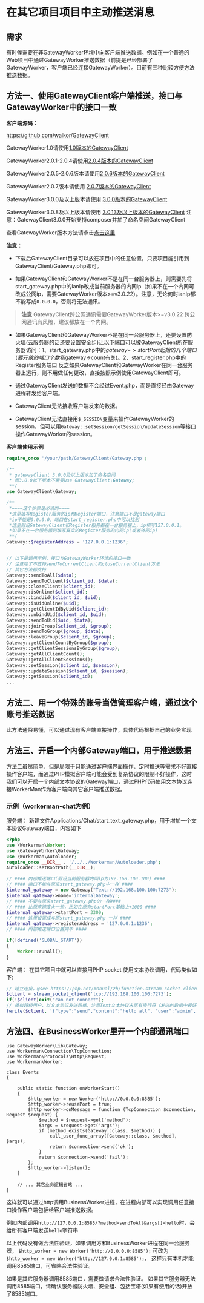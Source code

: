 # 在其它项目项目中主动推送消息

## 需求
有时候需要在非GatewayWorker环境中向客户端推送数据。例如在一个普通的Web项目中通过GatewayWorker推送数据（前提是已经部署了GatewayWorker，客户端已经连接GatewayWorker）。目前有三种比较方便方法推送数据。

## 方法一、使用GatewayClient客户端推送，接口与GatewayWorker中的接口一致
**客户端源码：**

https://github.com/walkor/GatewayClient


GatewayWorker1.0请使用[1.0版本的GatewayClient](https://github.com/walkor/GatewayClient/releases/tag/v1.0)

GatewayWorker2.0.1-2.0.4请使用[2.0.4版本的GatewayClient](https://github.com/walkor/GatewayClient/releases/tag/2.0.4)

GatewayWorker2.0.5-2.0.6版本请使用[2.0.6版本的GatewayClient](https://github.com/walkor/GatewayClient/releases/tag/2.0.6)

GatewayWorker2.0.7版本请使用 [2.0.7版本的GatewayClient](https://github.com/walkor/GatewayClient/releases/tag/v2.0.7)

GatewayWorker3.0.0及以上版本请使用 [3.0.0版本的GatewayClient](https://github.com/walkor/GatewayClient/releases/tag/v3.0.0)

GatewayWorker3.0.8及以上版本请使用 [3.0.13及以上版本的GatewayClient](https://github.com/walkor/GatewayClient/releases/tag/v3.0.13)
注意：GatewayClient3.0.0开始支持composer并加了命名空间GatewayClient

查看GatewayWorker版本方法请点击[点击这里](get-gateway-version.md)

**注意：**

- 下载后GatewayClient目录可以放在项目中的任意位置，只要项目能引用到GatewayClient/Gateway.php即可。

- 如果GatewayClient和GatewayWorker不是在同一台服务器上，则需要先将start_gateway.php中的lanIp改成当前服务器的内网ip（如果不在一个内网可改成公网ip，需要GatewayWorker版本>=v3.0.22）。注意，无论何时lanIp都不能写成```0.0.0.0```，否则将无法通讯。

> **注意**
> GatewayClient跨公网通讯需要GatewayWorker版本>=v3.0.22
> 跨公网通讯有风险，建议都放在一个内网。

- 如果GatewayClient和GatewayWorker不是在同一台服务器上，还要设置防火墙(云服务器的话还要设置安全组)让以下端口可以被GatewayClient所在服务器访问：1、start_gateway.php中的$gateway->startPort起始的几个端口(要开放的端口个数和$gateway->count有关)。2、start_register.php中的Register服务端口
反之如果GatewayClient和GatewayWorker在同一台服务器上运行，则不用做任何更改，直接按照示例使用GatewayClient即可。

- 通过GatewayClient发送的数据不会经过Event.php，而是直接经由Gateway进程转发给客户端。

- GatewayClient无法接收客户端发来的数据。

- GatewayClient无法直接用```$_SESSION```变量来操作GatewayWorker的session，但可以用```Gateway::setSession/getSession/updateSession```等接口操作GatewayWorker的session。

 **客户端使用示例**
 
~~~php
require_once '/your/path/GatewayClient/Gateway.php';

/**
 * gatewayClient 3.0.0及以上版本加了命名空间
 * 而3.0.0以下版本不需要use GatewayClient\Gateway;
 **/
use GatewayClient\Gateway;

/**
 *====这个步骤是必须的====
 *这里填写Register服务的ip和Register端口，注意端口不是gateway端口
 *ip不能是0.0.0.0，端口在start_register.php中可以找到
 *这里假设GatewayClient和Register服务都在一台服务器上，ip填写127.0.0.1。
 *如果不在一台服务器则填写真实的Register服务的内网ip(或者外网ip)
 **/
Gateway::$registerAddress = '127.0.0.1:1236';


// 以下是调用示例，接口与GatewayWorker环境的接口一致
// 注意除了不支持sendToCurrentClient和closeCurrentClient方法
// 其它方法都支持
Gateway::sendToAll($data);
Gateway::sendToClient($client_id, $data);
Gateway::closeClient($client_id);
Gateway::isOnline($client_id);
Gateway::bindUid($client_id, $uid);
Gateway::isUidOnline($uid);
Gateway::getClientIdByUid($client_id);
Gateway::unbindUid($client_id, $uid);
Gateway::sendToUid($uid, $data);
Gateway::joinGroup($client_id, $group);
Gateway::sendToGroup($group, $data);
Gateway::leaveGroup($client_id, $group);
Gateway::getClientCountByGroup($group);
Gateway::getClientSessionsByGroup($group);
Gateway::getAllClientCount();
Gateway::getAllClientSessions();
Gateway::setSession($client_id, $session);
Gateway::updateSession($client_id, $session);
Gateway::getSession($client_id);
...
~~~

## 方法二、用一个特殊的账号当做管理客户端，通过这个账号推送数据

 此方法通俗易懂，可以通过现有客户端直接操作，具体代码根据自己的业务实现


## 方法三、开启一个内部Gateway端口，用于推送数据
 方法二虽然简单，但是局限于只能通过客户端界面操作，定时推送等需求不好直接操作客户端，而通过PHP模拟客户端可能会受到复杂协议的限制不好操作，这时我们可以开启一个内部文本协议的Gateway端口，通过PHP代码使用文本协议连接WorkerMan作为客户端向其它客户端推送数据。

### 示例（workerman-chat为例）

服务端：
 新建文件Applications/Chat/start_text_gateway.php，用于增加一个文本协议Gateway端口，内容如下

~~~php
<?php
use \Workerman\Worker;
use \GatewayWorker\Gateway;
use \Workerman\Autoloader;
require_once __DIR__ . '/../../Workerman/Autoloader.php';
Autoloader::setRootPath(__DIR__);

// #### 内部推送端口(假设当前服务器内网ip为192.168.100.100) ####
// #### 端口不能与原来start_gateway.php中一样 ####
$internal_gateway = new Gateway("Text://192.168.100.100:7273");
$internal_gateway->name='internalGateway';
// #### 不要与原来start_gateway.php的一样####
// #### 比原来跨度大一些，比如在原有startPort基础上+1000 ####
$internal_gateway->startPort = 3300;
// #### 这里设置成与原start_gateway.php 一样 ####
$internal_gateway->registerAddress = '127.0.0.1:1236';
// #### 内部推送端口设置完毕 ####

if(!defined('GLOBAL_START'))
{
    Worker::runAll();
}
~~~

 客户端：
 在其它项目中就可以直接用PHP socket 使用文本协议调用，代码类似如下:

~~~php
// 建立连接，@see https://php.net/manual/zh/function.stream-socket-client.php
$client = stream_socket_client('tcp://192.168.100.100:7273');
if(!$client)exit("can not connect");
// 模拟超级用户，以文本协议发送数据，注意Text文本协议末尾有换行符（发送的数据中最好有能识别超级用户的字段），这样在Event.php中的onMessage方法中便能收到这个数据，然后做相应的处理即可
fwrite($client, '{"type":"send","content":"hello all", "user":"admin", "pass":"******"}'."\n");
~~~

## 方法四、在BusinessWorker里开一个内部通讯端口
```
use GatewayWorker\Lib\Gateway;
use Workerman\Connection\TcpConnection;
use Workerman\Protocols\Http\Request;
use Workerman\Worker;

class Events
{

    public static function onWorkerStart()
    {
        $http_worker = new Worker('http://0.0.0.0:8585');
        $http_worker->reusePort = true;
        $http_worker->onMessage = function (TcpConnection $connection, Request $request) {
            $method = $request->get('method');
            $args = $request->get('args');
            if (method_exists(Gateway::class, $method)) {
                call_user_func_array([Gateway::class, $method], $args);
                return $connection->send('ok');
            }
            return $connection->send('fail');
        };
        $http_worker->listen();
    }

    // ... 其它业务逻辑省略 ...
}
```

这样就可以通过http调用BusinessWorker进程，在进程内部可以实现调用任意接口操作客户端包括给客户端推送数据。

例如内部调用`http://127.0.0.1:8585/?method=sendToAll&args[]=hello`时，会给所有客户端发送`hello`字符串 

以上代码没有做合法性验证，如果调用方和BusinessWorker进程在同一台服务器，
`$http_worker = new Worker('http://0.0.0.0:8585');` 可改为
`$http_worker = new Worker('http://127.0.0.1:8585');`，
这样只有本机才能调用8585端口，可省略合法性验证。

如果是其它服务器调用8585端口，需要做请求合法性验证。
如果其它服务器无法调用8585端口，请确认服务器防火墙、安全组、包括宝塔(如果有使用的话)开放了8585端口。




